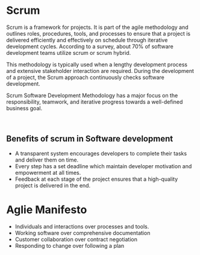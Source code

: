 # Scrum 

<p>Scrum is a framework for projects. It is part of the agile methodology and outlines roles, procedures, tools, and processes to ensure that a project is delivered efficiently and effectively on schedule through iterative development cycles. According to a survey, about 70% of software development teams utilize scrum or scrum hybrid.</p>
<p>This methodology is typically used when a lengthy development process and extensive stakeholder interaction are required. During the development of a project, the Scrum approach continuously checks software development.</p>
<p>Scrum Software Development Methodology has a major focus on the responsibility, teamwork, and iterative progress towards a well-defined business goal.</p><br>

## Benefits of scrum in Software development

* A transparent system encourages developers to complete their tasks and deliver them on time.
* Every step has a set deadline which maintain developer motivation and empowerment at all times.
* Feedback at each stage of the project ensures that a high-quality project is delivered in the end.

# Aglie Manifesto

* Individuals and interactions over processes and tools.
* Working software over comprehensive documentation
* Customer collaboration over contract negotiation
* Responding to change over following a plan